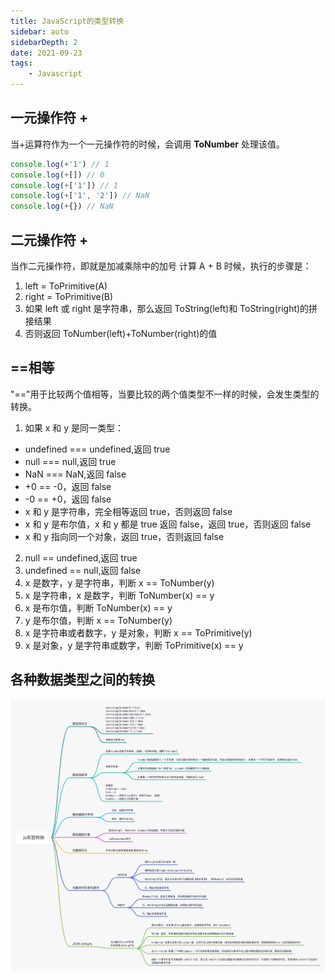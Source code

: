 ```yaml
---
title: JavaScript的类型转换
sidebar: auto
sidebarDepth: 2
date: 2021-09-23
tags:
    - Javascript
---
```


## 一元操作符 +

当+运算符作为一个一元操作符的时候，会调用 **ToNumber** 处理该值。

```js
console.log(+'1') // 1
console.log(+[]) // 0
console.log(+['1']) // 1
console.log(+['1', '2']) // NaN
console.log(+{}) // NaN
```

## 二元操作符 +

当作二元操作符，即就是加减乘除中的加号
计算 A + B 时候，执行的步骤是：

1. left = ToPrimitive(A)
2. right = ToPrimitive(B)
3. 如果 left 或 right 是字符串，那么返回 ToString(left)和 ToString(right)的拼接结果
4. 否则返回 ToNumber(left)+ToNumber(right)的值

## ==相等

"=="用于比较两个值相等，当要比较的两个值类型不一样的时候，会发生类型的转换。

1. 如果 x 和 y 是同一类型：

-   undefined === undefined,返回 true
-   null === null,返回 true
-   NaN === NaN,返回 false
-   +0 == -0，返回 false
-   -0 == +0，返回 false
-   x 和 y 是字符串，完全相等返回 true，否则返回 false
-   x 和 y 是布尔值，x 和 y 都是 true 返回 false，返回 true，否则返回 false
-   x 和 y 指向同一个对象，返回 true，否则返回 false

2. null == undefined,返回 true
3. undefined == null,返回 false
4. x 是数字，y 是字符串，判断 x == ToNumber(y)
5. x 是字符串，x 是数字，判断 ToNumber(x) == y
6. x 是布尔值，判断 ToNumber(x) == y
7. y 是布尔值，判断 x == ToNumber(y)
8. x 是字符串或者数字，y 是对象，判断 x == ToPrimitive(y)
9. x 是对象，y 是字符串或数字，判断 ToPrimitive(x) == y

## 各种数据类型之间的转换

![数据类型转换](https://raw.githubusercontent.com/AprilTong/image/master/img/dataType.png)
